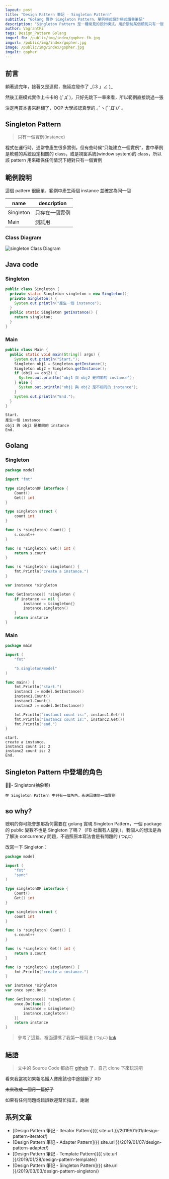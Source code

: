 ```yaml
---
layout: post
title: "Design Pattern 筆記 - Singleton Pattern"
subtitle: "Golang 實作 Singleton Pattern，單例模式設計模式讀書筆記"
description: "Singleton Pattern 是一種常見的設計模式，用於限制某個類別只有一個實例，如何在 Golang 中實現 Singleton Pattern？本篇文章將詳細介紹 Singleton Pattern 的概念、優點和 Golang 實作 Detail，幫助你更好地理解和應用這個設計模式。"
author: VagrantPi
tags: Design_Pattern Golang
imgurl-fb: /public/img/index/gopher-fb.jpg
imgurl: /public/img/index/gopher.jpg
image: /public/img/index/gopher.jpg
imgalt: gopher 
---
```


## 前言

躺著過完年，接著又是連假，拖延症發作了 \_(:3 」∠ )\_

然後工廠模式實作上卡卡的 (;ﾟдﾟ)，只好先跳下一章來看，所以範例直接跳過一張

決定再買本書來翻翻了，OOP 大學該認真學的 ｡ﾟヽ(ﾟ´Д`)ﾉﾟ｡

## Singleton Pattern

> 只有一個實例(instance)

程式在運行時，通常會產生很多實例，但有些時候“只能建立一個實例”，書中舉例是軟體的系統設定相關的 class，或是視窗系統(window system)的 class，所以該 pattern 用來確保任何情況下絕對只有一個實例

## 範例說明

這個 pattern 很簡單，範例中產生兩個 instance 並確定為同一個 

name | description
-----|--------------
Singleton | 只存在一個實例
Main | 測試用

### Class Diagram

![singleton Class Diagram](/public/img/post/design_pattern/singleton_pattern.jpg)

## Java code

### Singleton

```java
public class Singleton {
  private static Singleton singleton = new Singleton();
  private Singleton() {
    System.out.println("產生一個 instance");
  }
  public static Singleton getInstance() {
    return singleton;
  }
}
```

### Main

```java
public class Main {
  public static void main(String[] args) {
    System.out.println("Start.");
    Singleton obj1 = Singleton.getInstance();
    Singleton obj2 = Singleton.getInstance();
    if (obj1 == obj2) {
      System.out.println("obj1 與 obj2 是相同的 instance");
    } else {
      System.out.println("obj1 與 obj2 是不相同的 instance");
    }
    System.out.println("End.");
  }
}
```

```
Start.
產生一個 instance
obj1 與 obj2 是相同的 instance
End.
```

## Golang 

### Singleton

```go
package model

import "fmt"

type singletonOP interface {
	Count()
	Get() int
}

type singleton struct {
	count int
}

func (s *singleton) Count() {
	s.count++
}

func (s *singleton) Get() int {
	return s.count
}

func (s *singleton) singleton() {
	fmt.Println("create a instance.")
}

var instance *singleton

func GetInstance() *singleton {
	if instance == nil {
		instance = &singleton{}
		instance.singleton()
	}
	return instance
}
```

### Main

```go
package main

import (
	"fmt"

	"5.singleton/model"
)

func main() {
	fmt.Println("start.")
	instanc1 := model.GetInstance()
	instanc1.Count()
	instanc1.Count()
	instanc2 := model.GetInstance()

	fmt.Println("instanc1 count is:", instanc1.Get())
	fmt.Println("instanc2 count is:", instanc2.Get())
	fmt.Println("end.")
}
```

```
start.
create a instance.
instanc1 count is: 2
instanc2 count is: 2
End.
```

## Singleton Pattern 中登場的角色

- Singleton(抽象類)

    在 Singleton Pattern 中只有一個角色，永遠回傳同一個實例

## so why?

聰明的你可能會想那為何需要在 golang 實現 Singleton Pattern，一個 package 的 public 變數不也是 Singleton 了嗎？（FB 社團有人提到），我個人的想法是為了解決 concurrency 問題，不過照原本寫法會是有問題的 (つд⊂)

改寫一下 Singleton：

```go
package model

import (
	"fmt"
	"sync"
)

type singletonOP interface {
	Count()
	Get() int
}

type singleton struct {
	count int
}

func (s *singleton) Count() {
	s.count++
}

func (s *singleton) Get() int {
	return s.count
}

func (s *singleton) singleton() {
	fmt.Println("create a instance.")
}

var instance *singleton
var once sync.Once

func GetInstance() *singleton {
	once.Do(func() {
		instance = &singleton{}
		instance.singleton()
	})
	return instance
}
```

> 參考了這篇，裡面還嘴了我第一種寫法 (つд⊂) [link](http://marcio.io/2015/07/singleton-pattern-in-go/?fbclid=IwAR3QjiQdyWcyGm5j2Qft59_rjO9kG3UZGjSts0zKjXiOSU9OP_mvvGhh7as)


## 結語

> 文中的 Source Code 都放在 [github](https://github.com/VagrantPi/golang-design-pattern/tree/master/5.singleton) 了，自己 clone 下來玩玩吧

看來我當初如果報名鐵人賽應該也中途就斷了 XD

~~未來改成一個月一篇好了~~

如果有任何問題或錯誤歡迎幫忙指正，謝謝


## 系列文章

- [Design Pattern 筆記 - Iterator Pattern]({{ site.url }}/2019/01/01/design-pattern-iterator/)
- [Design Pattern 筆記 - Adapter Pattern]({{ site.url }}/2019/01/07/design-pattern-adapter/)
- [Design Pattern 筆記 - Template Pattern]({{ site.url }}/2019/01/28/design-pattern-template/)
- [Design Pattern 筆記 - Singleton Pattern]({{ site.url }}/2019/03/03/design-pattern-singleton/)




